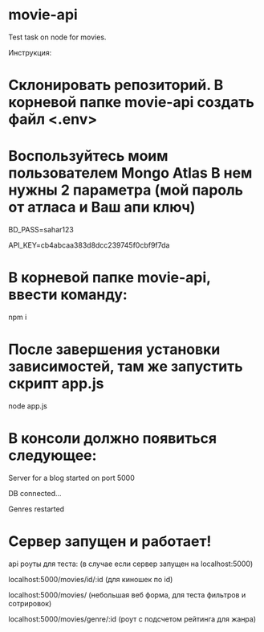 # movie-api
Test task on node for movies. 


Инструкция:

Склонировать репозиторий.
В корневой папке movie-api создать файл <.env>
==============================================

Воспользуйтесь моим пользователем Mongo Atlas
В нем нужны 2 параметра (мой пароль от атласа и Ваш апи ключ)
=============================================================

BD_PASS=sahar123

API_KEY=cb4abcaa383d8dcc239745f0cbf9f7da

В корневой папке movie-api, ввести команду:
===========================================
npm i

После завершения установки зависимостей, там же запустить скрипт app.js
=======================================================================
node app.js

В консоли должно появиться следующее:
=====================================

Server for a blog started on port  5000

DB connected...

Genres restarted


Сервер запущен и работает!
==========================

api роуты для теста: (в случае если сервер запущен на localhost:5000)

localhost:5000/movies/id/:id (для киношек по id)

localhost:5000/movies/ (небольшая веб форма, для теста фильтров и сотрировок)

localhost:5000/movies/genre/:id (роут с подсчетом рейтинга для жанра)
